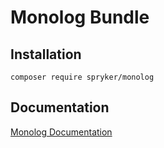 # Monolog Bundle

## Installation

```
composer require spryker/monolog
```

## Documentation

[Monolog Documentation](https://spryker.github.io/monolog/index.html)
